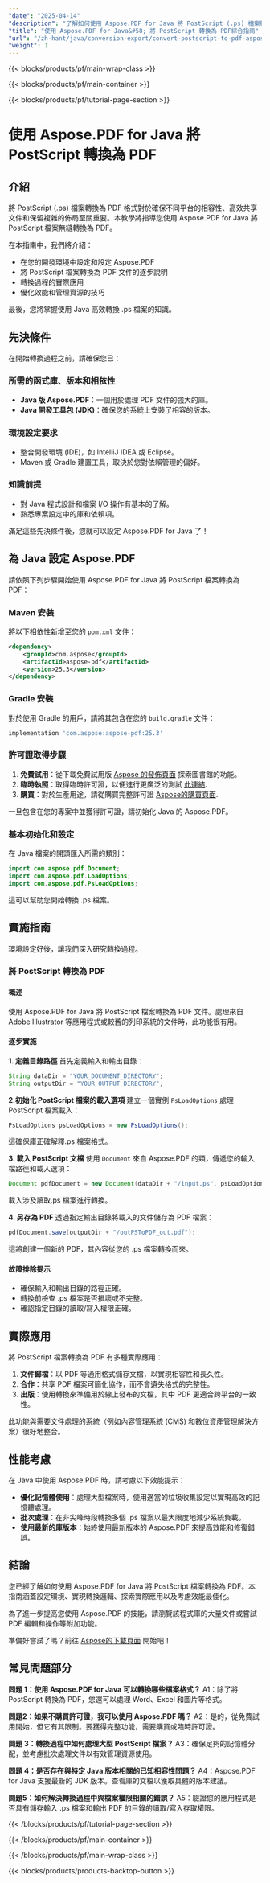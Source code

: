 ```yaml
---
"date": "2025-04-14"
"description": "了解如何使用 Aspose.PDF for Java 將 PostScript (.ps) 檔案轉換為多功能 PDF。本指南涵蓋設定、轉換步驟和效能提示。"
"title": "使用 Aspose.PDF for Java&#58; 將 PostScript 轉換為 PDF綜合指南"
"url": "/zh-hant/java/conversion-export/convert-postscript-to-pdf-aspose-java/"
"weight": 1
---
```


{{< blocks/products/pf/main-wrap-class >}}

{{< blocks/products/pf/main-container >}}

{{< blocks/products/pf/tutorial-page-section >}}
# 使用 Aspose.PDF for Java 將 PostScript 轉換為 PDF

## 介紹

將 PostScript (.ps) 檔案轉換為 PDF 格式對於確保不同平台的相容性、高效共享文件和保留複雜的佈局至關重要。本教學將指導您使用 Aspose.PDF for Java 將 PostScript 檔案無縫轉換為 PDF。

在本指南中，我們將介紹：
- 在您的開發環境中設定和設定 Aspose.PDF
- 將 PostScript 檔案轉換為 PDF 文件的逐步說明
- 轉換過程的實際應用
- 優化效能和管理資源的技巧

最後，您將掌握使用 Java 高效轉換 .ps 檔案的知識。

## 先決條件

在開始轉換過程之前，請確保您已：

### 所需的函式庫、版本和相依性
- **Java 版 Aspose.PDF**：一個用於處理 PDF 文件的強大的庫。
- **Java 開發工具包 (JDK)**：確保您的系統上安裝了相容的版本。

### 環境設定要求
- 整合開發環境 (IDE)，如 IntelliJ IDEA 或 Eclipse。
- Maven 或 Gradle 建置工具，取決於您對依賴管理的偏好。

### 知識前提
- 對 Java 程式設計和檔案 I/O 操作有基本的了解。
- 熟悉專案設定中的庫和依賴項。

滿足這些先決條件後，您就可以設定 Aspose.PDF for Java 了！

## 為 Java 設定 Aspose.PDF

請依照下列步驟開始使用 Aspose.PDF for Java 將 PostScript 檔案轉換為 PDF：

### Maven 安裝
將以下相依性新增至您的 `pom.xml` 文件：
```xml
<dependency>
    <groupId>com.aspose</groupId>
    <artifactId>aspose-pdf</artifactId>
    <version>25.3</version>
</dependency>
```

### Gradle 安裝
對於使用 Gradle 的用戶，請將其包含在您的 `build.gradle` 文件：
```gradle
implementation 'com.aspose:aspose-pdf:25.3'
```

### 許可證取得步驟
1. **免費試用**：從下載免費試用版 [Aspose 的發佈頁面](https://releases.aspose.com/pdf/java/) 探索圖書館的功能。
2. **臨時執照**：取得臨時許可證，以便進行更廣泛的測試 [此連結](https://purchase。aspose.com/temporary-license/).
3. **購買**：對於生產用途，請從購買完整許可證 [Aspose的購買頁面](https://purchase。aspose.com/buy).

一旦包含在您的專案中並獲得許可證，請初始化 Java 的 Aspose.PDF。

### 基本初始化和設定
在 Java 檔案的開頭匯入所需的類別：
```java
import com.aspose.pdf.Document;
import com.aspose.pdf.LoadOptions;
import com.aspose.pdf.PsLoadOptions;
```
這可以幫助您開始轉換 .ps 檔案。

## 實施指南

環境設定好後，讓我們深入研究轉換過程。

### 將 PostScript 轉換為 PDF

#### 概述
使用 Aspose.PDF for Java 將 PostScript 檔案轉換為 PDF 文件。處理來自 Adobe Illustrator 等應用程式或較舊的列印系統的文件時，此功能很有用。

#### 逐步實施

**1. 定義目錄路徑**
首先定義輸入和輸出目錄：
```java
String dataDir = "YOUR_DOCUMENT_DIRECTORY";
String outputDir = "YOUR_OUTPUT_DIRECTORY";
```

**2.初始化 PostScript 檔案的載入選項**
建立一個實例 `PsLoadOptions` 處理 PostScript 檔案載入：
```java
PsLoadOptions psLoadOptions = new PsLoadOptions();
```
這確保庫正確解釋.ps 檔案格式。

**3. 載入 PostScript 文檔**
使用 `Document` 來自 Aspose.PDF 的類，傳遞您的輸入檔路徑和載入選項：
```java
Document pdfDocument = new Document(dataDir + "/input.ps", psLoadOptions);
```
載入涉及讀取.ps 檔案進行轉換。

**4. 另存為 PDF**
透過指定輸出目錄將載入的文件儲存為 PDF 檔案：
```java
pdfDocument.save(outputDir + "/outPSToPDF_out.pdf");
```
這將創建一個新的 PDF，其內容從您的 .ps 檔案轉換而來。

#### 故障排除提示
- 確保輸入和輸出目錄的路徑正確。
- 轉換前檢查 .ps 檔案是否損壞或不完整。
- 確認指定目錄的讀取/寫入權限正確。

## 實際應用

將 PostScript 檔案轉換為 PDF 有多種實際應用：
1. **文件歸檔**：以 PDF 等通用格式儲存文檔，以實現相容性和長久性。
2. **合作**：共享 PDF 檔案可簡化協作，而不會遺失格式的完整性。
3. **出版**：使用轉換來準備用於線上發布的文檔，其中 PDF 更適合跨平台的一致性。

此功能與需要文件處理的系統（例如內容管理系統 (CMS) 和數位資產管理解決方案）很好地整合。

## 性能考慮
在 Java 中使用 Aspose.PDF 時，請考慮以下效能提示：
- **優化記憶體使用**：處理大型檔案時，使用適當的垃圾收集設定以實現高效的記憶體處理。
- **批次處理**：在非尖峰時段轉換多個 .ps 檔案以最大限度地減少系統負載。
- **使用最新的庫版本**：始終使用最新版本的 Aspose.PDF 來提高效能和修復錯誤。

## 結論

您已經了解如何使用 Aspose.PDF for Java 將 PostScript 檔案轉換為 PDF。本指南涵蓋設定環境、實現轉換邏輯、探索實際應用以及考慮效能最佳化。

為了進一步提高您使用 Aspose.PDF 的技能，請瀏覽該程式庫的大量文件或嘗試 PDF 編輯和操作等附加功能。

準備好嘗試了嗎？前往 [Aspose的下載頁面](https://releases.aspose.com/pdf/java/) 開始吧！

## 常見問題部分

**問題 1：使用 Aspose.PDF for Java 可以轉換哪些檔案格式？**
A1：除了將 PostScript 轉換為 PDF，您還可以處理 Word、Excel 和圖片等格式。

**問題2：如果不購買許可證，我可以使用 Aspose.PDF 嗎？**
A2：是的，從免費試用開始，但它有其限制。要獲得完整功能，需要購買或臨時許可證。

**問題 3：轉換過程中如何處理大型 PostScript 檔案？**
A3：確保足夠的記憶體分配，並考慮批次處理文件以有效管理資源使用。

**問題 4：是否存在與特定 Java 版本相關的已知相容性問題？**
A4：Aspose.PDF for Java 支援最新的 JDK 版本。查看庫的文檔以獲取具體的版本建議。

**問題5：如何解決轉換過程中與檔案權限相關的錯誤？**
A5：驗證您的應用程式是否具有儲存輸入 .ps 檔案和輸出 PDF 的目錄的讀取/寫入存取權限。

{{< /blocks/products/pf/tutorial-page-section >}}

{{< /blocks/products/pf/main-container >}}

{{< /blocks/products/pf/main-wrap-class >}}

{{< blocks/products/products-backtop-button >}}